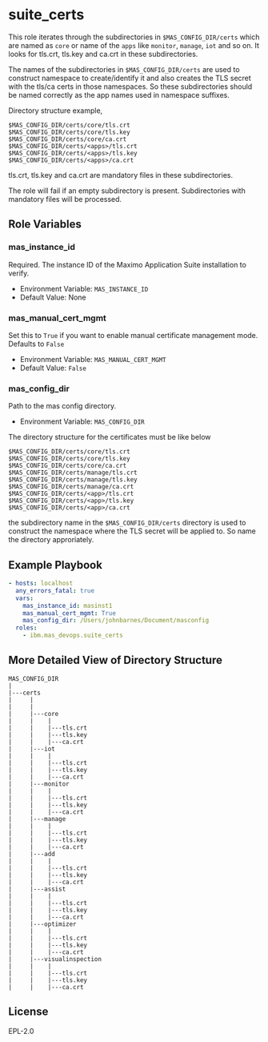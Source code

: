 suite_certs
============

This role iterates through the subdirectories in `$MAS_CONFIG_DIR/certs` which are named as `core` or name of the `apps` like `monitor`, `manage`, `iot` and so on. It looks for tls.crt, tls.key and ca.crt in these subdirectories.

The names of the subdirectories in `$MAS_CONFIG_DIR/certs` are used to construct namespace to create/identify it and also creates the TLS secret with the tls/ca certs in those namespaces. So these subdirectories should be named correctly as the app names used in namespace suffixes.

Directory structure example,
```
$MAS_CONFIG_DIR/certs/core/tls.crt
$MAS_CONFIG_DIR/certs/core/tls.key
$MAS_CONFIG_DIR/certs/core/ca.crt
$MAS_CONFIG_DIR/certs/<apps>/tls.crt
$MAS_CONFIG_DIR/certs/<apps>/tls.key
$MAS_CONFIG_DIR/certs/<apps>/ca.crt
```

tls.crt, tls.key and ca.crt are mandatory files in these subdirectories.

The role will fail if an empty subdirectory is present. Subdirectories with mandatory files will be processed.



Role Variables
--------------

### mas_instance_id
Required.  The instance ID of the Maximo Application Suite installation to verify.

- Environment Variable: `MAS_INSTANCE_ID`
- Default Value: None

### mas_manual_cert_mgmt
Set this to `True` if you want to enable manual certificate management mode.
Defaults to `False`

- Environment Variable: `MAS_MANUAL_CERT_MGMT`
- Default Value: `False`

### mas_config_dir
Path to the mas config directory. 

- Environment Variable: `MAS_CONFIG_DIR`

The directory structure for the certificates must be like below
```
$MAS_CONFIG_DIR/certs/core/tls.crt
$MAS_CONFIG_DIR/certs/core/tls.key
$MAS_CONFIG_DIR/certs/core/ca.crt
$MAS_CONFIG_DIR/certs/manage/tls.crt
$MAS_CONFIG_DIR/certs/manage/tls.key
$MAS_CONFIG_DIR/certs/manage/ca.crt
$MAS_CONFIG_DIR/certs/<app>/tls.crt
$MAS_CONFIG_DIR/certs/<app>/tls.key
$MAS_CONFIG_DIR/certs/<app>/ca.crt
```

the subdirectory name in the `$MAS_CONFIG_DIR/certs` directory is used to construct the namespace where the TLS secret will be applied to. So name the directory approriately.


Example Playbook
----------------

```yaml
- hosts: localhost
  any_errors_fatal: true
  vars:
    mas_instance_id: masinst1
    mas_manual_cert_mgmt: True
    mas_config_dir: /Users/johnbarnes/Document/masconfig
  roles:
    - ibm.mas_devops.suite_certs

```


More Detailed View of Directory Structure
------------------------------------------


```
MAS_CONFIG_DIR
|
|---certs
|     |
|     |
|     |---core
|     |    |
|     |    |---tls.crt
|     |    |---tls.key
|     |    |---ca.crt
|     |---iot
|     |    |
|     |    |---tls.crt
|     |    |---tls.key
|     |    |---ca.crt
|     |---monitor
|     |    |
|     |    |---tls.crt
|     |    |---tls.key
|     |    |---ca.crt
|     |---manage
|     |    |
|     |    |---tls.crt
|     |    |---tls.key
|     |    |---ca.crt
|     |---add
|     |    |
|     |    |---tls.crt
|     |    |---tls.key
|     |    |---ca.crt
|     |---assist
|     |    |
|     |    |---tls.crt
|     |    |---tls.key
|     |    |---ca.crt
|     |---optimizer
|     |    |
|     |    |---tls.crt
|     |    |---tls.key
|     |    |---ca.crt
|     |---visualinspection
|     |    |
|     |    |---tls.crt
|     |    |---tls.key
|     |    |---ca.crt
```


License
-------

EPL-2.0
